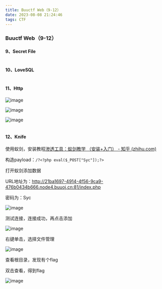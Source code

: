 ```yaml
---
title: Buuctf Web（9-12）
date: 2023-08-08 21:24:46
tags: CTF
---
```


### Buuctf Web（9-12）

#### 9、Secret File



```text

```

#### 10、LoveSQL





```text

```

#### 11、Http







![image](https://github.com/dbqyw/qyw.github.io/assets/130265921/06269527-d670-4189-8c9f-dc64374f0ec7)





![image](https://github.com/dbqyw/qyw.github.io/assets/130265921/b1b7a270-fb3d-4019-b4e7-6e174ce633a5)

![image](https://github.com/dbqyw/qyw.github.io/assets/130265921/d6d19f27-7902-4f41-b3d7-741661d1f670)



 

 

```text

```

#### 12、Knife

使用蚁剑，安装教程[渗透工具：蚁剑教学 （安装+入门） - 知乎 (zhihu.com)](https://zhuanlan.zhihu.com/p/367151320)

构造payload：`/?<?php eval($_POST["Syc"]);?>`

打开蚁剑添加数据

URL地址为：http://21ba1697-4914-4f56-9ca9-476b0434b666.node4.buuoj.cn:81/index.php

密码为：Syc


![image](https://github.com/dbqyw/qyw.github.io/assets/130265921/a5d48bbb-ca0c-4d60-b454-26db354904e8)

测试连接，连接成功，再点击添加

![image](https://github.com/dbqyw/qyw.github.io/assets/130265921/e67424e4-dc4f-4d33-b1fa-ae6cd779970f)

右键单击，选择文件管理

![image](https://github.com/dbqyw/qyw.github.io/assets/130265921/57e65112-788b-4318-a13f-a71402bff8fa)

查看根目录，发现有个flag



双击查看，得到flag

![image](https://github.com/dbqyw/qyw.github.io/assets/130265921/66b20406-1aeb-403e-9833-8ee8bbb16270)

```text

```
